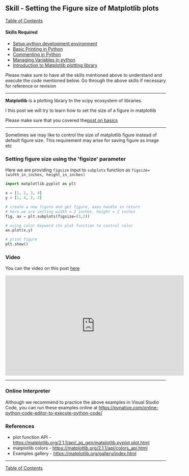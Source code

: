 ## Skill - Setting the Figure size of Matplotlib plots
[Table of Contents](https://nagasudhir.blogspot.com/2020/04/taming-python-table-of-contents.html)
#### Skills Required
* [Setup python development environment](https://nagasudhir.blogspot.com/2020/04/setup-python-development-environment_14.html)
* [Basic Printing in Python](https://nagasudhir.blogspot.com/2020/04/basic-printing-in-python.html)
* [Commenting in Python](https://nagasudhir.blogspot.com/2020/04/comments-in-python.html)
* [Managing Variables in python](https://nagasudhir.blogspot.com/2020/04/managing-variables-in-python.html)
* [Introduction to Matplotlib plotting library](https://nagasudhir.blogspot.com/2020/05/intro-to-matplotlib.html)

Please make sure to have all the skills mentioned above to understand and execute the code mentioned below. Go through the above skills if necessary for reference or revision
<hr/>

**Matplotlib** is a plotting library tn the scipy ecosystem of libraries.

I this post we will try to learn  how to set the size of a figure in matplotlib

Please make sure that you covered the[post on basics](https://nagasudhir.blogspot.com/2020/05/intro-to-matplotlib.html)
<hr/>

Sometimes we may like to control the size of matplotlib figure instead of default figure size. This requirement may arise for saving figure as image etc

### Setting figure size using the 'figsize' parameter
Here we are providing `figsize` input to `subplots` function as 
`figsize=(width_in_inches, height_in_inches)`
```python
import matplotlib.pyplot as plt

x = [1, 2, 3, 4]
y = [1, 4, 2, 3]

# create a new figure and get figure, axes handle in return
# here we are setting width = 3 inches, height = 2 inches
fig, ax = plt.subplots(figsize=(3,2))

# using color keyword itn plot function to control color
ax.plot(x,y)

# print figure
plt.show()
```

### Video
You can the video on this post [here](https://youtu.be/DeLQNy-jiwE)

<iframe width="560" height="315" src="https://www.youtube.com/embed/DeLQNy-jiwE" title="YouTube video player" frameborder="0" allow="accelerometer; autoplay; clipboard-write; encrypted-media; gyroscope; picture-in-picture" allowfullscreen></iframe>

<hr/>

### Online Interpreter
Although we recommend to practice the above examples in Visual Studio Code, you can run these examples online at https://pynative.com/online-python-code-editor-to-execute-python-code/

### References
* plot function API - https://matplotlib.org/2.1.1/api/_as_gen/matplotlib.pyplot.plot.html
* matplotlib colors - https://matplotlib.org/2.1.1/api/colors_api.html
* Examples gallery - https://matplotlib.org/gallery/index.html

<hr/>

[Table of Contents](https://nagasudhir.blogspot.com/2020/04/taming-python-table-of-contents.html)


<!--stackedit_data:
eyJwcm9wZXJ0aWVzIjoidGl0bGU6IFNldHRpbmcgRmlndXJlIH
NpemUgb2YgbWF0cGxvdGxpYiBwbG90c1xuYXV0aG9yOiBOYWdh
c3VkaGlyIFB1bGxhXG5kYXRlOiAnMjAyMC0wNS0xMydcbnRhZ3
M6ICdweXRob24sIGxlYXJuaW5nLCB0dXRvcmlhbCwgdGFtaW5n
X3B5dGhvbl9za2lsbCdcbmNhdGVnb3JpZXM6IHRhbWluZ19weX
Rob25fc2tpbGxcbiIsImhpc3RvcnkiOlsxNDUwNTc5Nzc0LDQ1
MjEwMjkxMiwtMTQzNzkwNTQ5OSwtMTk5OTU5NjkyNSwtMjEzOT
YyMTI5NCwtMjEwMDkyMTcwMCwtMTU2MDQwMjAyMywtMTM3NjI5
MTcyM119
-->
